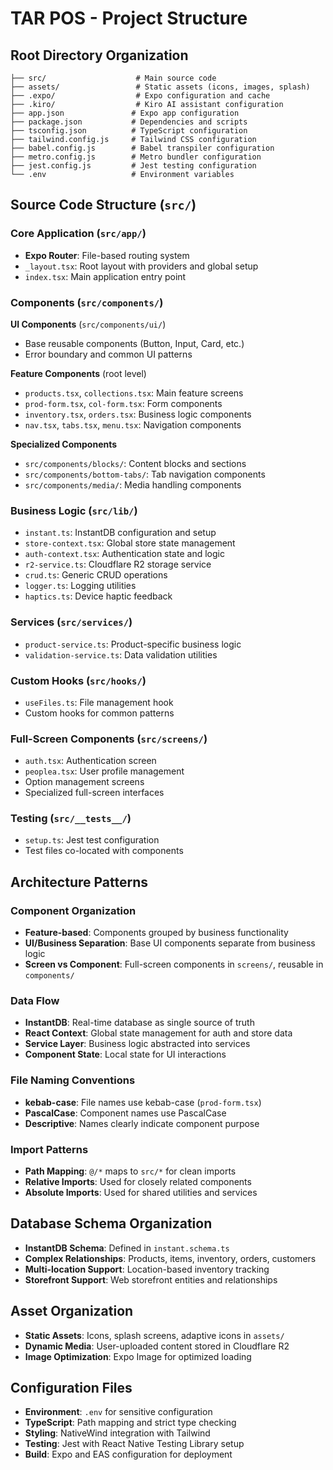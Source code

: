 # TAR POS - Project Structure

## Root Directory Organization
```
├── src/                    # Main source code
├── assets/                 # Static assets (icons, images, splash)
├── .expo/                  # Expo configuration and cache
├── .kiro/                  # Kiro AI assistant configuration
├── app.json               # Expo app configuration
├── package.json           # Dependencies and scripts
├── tsconfig.json          # TypeScript configuration
├── tailwind.config.js     # Tailwind CSS configuration
├── babel.config.js        # Babel transpiler configuration
├── metro.config.js        # Metro bundler configuration
├── jest.config.js         # Jest testing configuration
└── .env                   # Environment variables
```

## Source Code Structure (`src/`)

### Core Application (`src/app/`)
- **Expo Router**: File-based routing system
- `_layout.tsx`: Root layout with providers and global setup
- `index.tsx`: Main application entry point

### Components (`src/components/`)
**UI Components** (`src/components/ui/`)
- Base reusable components (Button, Input, Card, etc.)
- Error boundary and common UI patterns

**Feature Components** (root level)
- `products.tsx`, `collections.tsx`: Main feature screens
- `prod-form.tsx`, `col-form.tsx`: Form components
- `inventory.tsx`, `orders.tsx`: Business logic components
- `nav.tsx`, `tabs.tsx`, `menu.tsx`: Navigation components

**Specialized Components**
- `src/components/blocks/`: Content blocks and sections
- `src/components/bottom-tabs/`: Tab navigation components
- `src/components/media/`: Media handling components

### Business Logic (`src/lib/`)
- `instant.ts`: InstantDB configuration and setup
- `store-context.tsx`: Global store state management
- `auth-context.tsx`: Authentication state and logic
- `r2-service.ts`: Cloudflare R2 storage service
- `crud.ts`: Generic CRUD operations
- `logger.ts`: Logging utilities
- `haptics.ts`: Device haptic feedback

### Services (`src/services/`)
- `product-service.ts`: Product-specific business logic
- `validation-service.ts`: Data validation utilities

### Custom Hooks (`src/hooks/`)
- `useFiles.ts`: File management hook
- Custom hooks for common patterns

### Full-Screen Components (`src/screens/`)
- `auth.tsx`: Authentication screen
- `peoplea.tsx`: User profile management
- Option management screens
- Specialized full-screen interfaces

### Testing (`src/__tests__/`)
- `setup.ts`: Jest test configuration
- Test files co-located with components

## Architecture Patterns

### Component Organization
- **Feature-based**: Components grouped by business functionality
- **UI/Business Separation**: Base UI components separate from business logic
- **Screen vs Component**: Full-screen components in `screens/`, reusable in `components/`

### Data Flow
- **InstantDB**: Real-time database as single source of truth
- **React Context**: Global state management for auth and store data
- **Service Layer**: Business logic abstracted into services
- **Component State**: Local state for UI interactions

### File Naming Conventions
- **kebab-case**: File names use kebab-case (`prod-form.tsx`)
- **PascalCase**: Component names use PascalCase
- **Descriptive**: Names clearly indicate component purpose

### Import Patterns
- **Path Mapping**: `@/*` maps to `src/*` for clean imports
- **Relative Imports**: Used for closely related components
- **Absolute Imports**: Used for shared utilities and services

## Database Schema Organization
- **InstantDB Schema**: Defined in `instant.schema.ts`
- **Complex Relationships**: Products, items, inventory, orders, customers
- **Multi-location Support**: Location-based inventory tracking
- **Storefront Support**: Web storefront entities and relationships

## Asset Organization
- **Static Assets**: Icons, splash screens, adaptive icons in `assets/`
- **Dynamic Media**: User-uploaded content stored in Cloudflare R2
- **Image Optimization**: Expo Image for optimized loading

## Configuration Files
- **Environment**: `.env` for sensitive configuration
- **TypeScript**: Path mapping and strict type checking
- **Styling**: NativeWind integration with Tailwind
- **Testing**: Jest with React Native Testing Library setup
- **Build**: Expo and EAS configuration for deployment